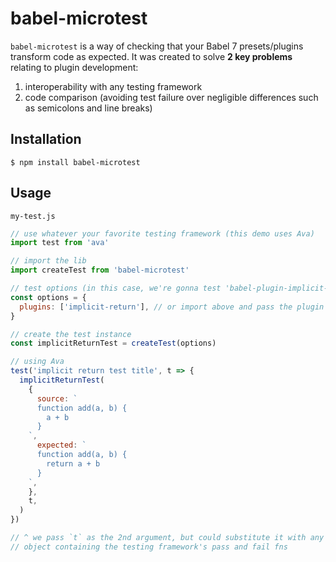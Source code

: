 # babel-microtest

`babel-microtest` is a way of checking that your Babel 7 presets/plugins transform code as expected. It was created to solve **2 key problems** relating to plugin development:

1. interoperability with any testing framework
2. code comparison (avoiding test failure over negligible differences such as semicolons and line breaks)

## Installation

```shell
$ npm install babel-microtest
```

## Usage

`my-test.js`

```js
// use whatever your favorite testing framework (this demo uses Ava)
import test from 'ava'

// import the lib
import createTest from 'babel-microtest'

// test options (in this case, we're gonna test 'babel-plugin-implicit-return'):
const options = {
  plugins: ['implicit-return'], // or import above and pass the plugin directly
}

// create the test instance
const implicitReturnTest = createTest(options)

// using Ava
test('implicit return test title', t => {
  implicitReturnTest(
    {
      source: `
      function add(a, b) {
        a + b
      }
    `,
      expected: `
      function add(a, b) {
        return a + b
      }
    `,
    },
    t,
  )
})

// ^ we pass `t` as the 2nd argument, but could substitute it with any
// object containing the testing framework's pass and fail fns
```
